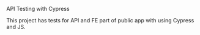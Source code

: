 API Testing with Cypress

This project has tests for API and FE part of public app with using Cypress and JS.
